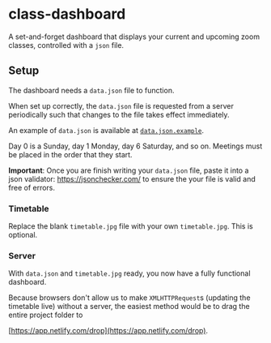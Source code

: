 # class-dashboard

A set-and-forget dashboard that displays your current and upcoming zoom classes,
controlled with a `json` file.

## Setup

The dashboard needs a `data.json` file to function.

When set up correctly, the `data.json` file is requested from a server periodically 
such that changes to the file takes effect immediately.

An example of `data.json` is available at [`data.json.example`](data.json.example).

Day 0 is a Sunday, day 1 Monday, day 6 Saturday, and so on.  Meetings must be placed 
in the order that they start.

**Important**: Once you are finish writing your `data.json` file, paste it into a json validator:
https://jsonchecker.com/ to ensure the your file is valid and free of errors.

### Timetable

Replace the blank `timetable.jpg` file with your own `timetable.jpg`. This is optional.

### Server

With `data.json` and `timetable.jpg` ready, you now have a fully functional dashboard.

Because browsers don't allow us to make `XMLHTTPRequest`s (updating the timetable live) 
without a server, the easiest method would be to drag the entire project folder to 

[https://app.netlify.com/drop](https://app.netlify.com/drop).

